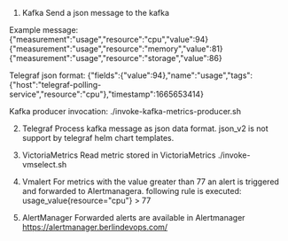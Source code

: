 1. Kafka
Send a json message to the kafka

Example message:  
  {"measurement":"usage","resource":"cpu","value":94}
  {"measurement":"usage","resource":"memory","value":81}
  {"measurement":"usage","resource":"storage","value":86}

Telegraf json format:
  {"fields":{"value":94},"name":"usage","tags":{"host":"telegraf-polling-service","resource":"cpu"},"timestamp":1665653414}

Kafka producer invocation:
  ./invoke-kafka-metrics-producer.sh

2. Telegraf
Process kafka message as json data format. json_v2 is not support by telegraf helm chart templates.

3. VictoriaMetrics
Read metric stored in VictoriaMetrics
  ./invoke-vmselect.sh

4. Vmalert
For metrics with the value greater than 77 an alert is triggered and forwarded to Alertmanagera. 
following rule is executed:
  usage_value{resource="cpu"} > 77

5. AlertManager
Forwarded alerts are available in Alertmanager
  https://alertmanager.berlindevops.com/
